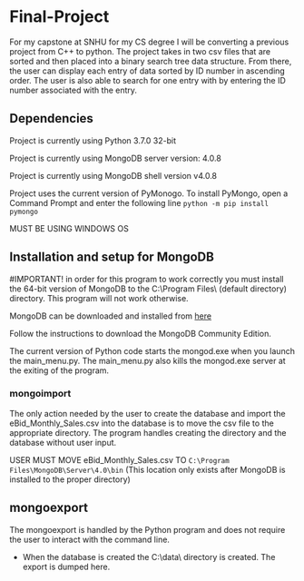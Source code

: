# Final-Project
For my capstone at SNHU for my CS degree I will be converting a previous project from C++ to python.
The project takes in two csv files that are sorted and then placed into a binary search tree data structure.
From there, the user can display each entry of data sorted by ID number in ascending order. 
The user is also able to search for one entry with by entering the ID number associated with the entry.

## Dependencies
Project is currently using Python 3.7.0 32-bit

Project is currently using MongoDB server version: 4.0.8

Project is currently using MongoDB shell version v4.0.8

Project uses the current version of PyMonogo. To install PyMongo, open a Command Prompt and enter the following line
```python -m pip install pymongo```

MUST BE USING WINDOWS OS

## Installation and setup for MongoDB
#IMPORTANT!
in order for this program to work correctly you must install the 64-bit version of MongoDB to the C:\Program Files\ (default directory) directory. This program will not work otherwise.

MongoDB can be downloaded and installed from [here](https://docs.mongodb.com/manual/tutorial/install-mongodb-on-windows/#install-mdb-edition)

Follow the instructions to download the MongoDB Community Edition.

The current version of Python code starts the mongod.exe when you launch the main_menu.py. The main_menu.py also kills the mongod.exe server at the exiting of the program.

### mongoimport
The only action needed by the user to create the database and import the eBid_Monthly_Sales.csv into the database is to move the csv file to the appropriate directory. The program handles creating the directory and the database without user input.

USER MUST MOVE eBid_Monthly_Sales.csv TO ```C:\Program Files\MongoDB\Server\4.0\bin``` (This location only exists after MongoDB is installed to the proper directory)

## mongoexport
The mongoexport is handled by the Python program and does not require the user to interact with the command line.
* When the database is created the C:\data\ directory is created. The export is dumped here.

